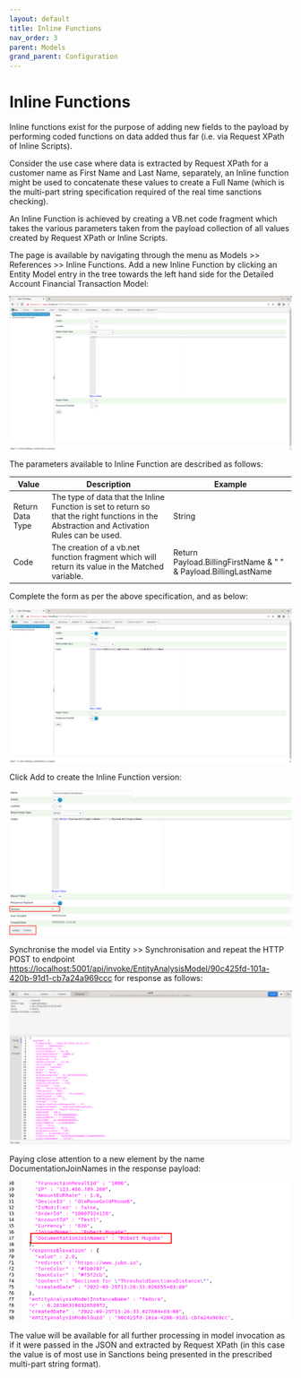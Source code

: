 ```yaml
---
layout: default
title: Inline Functions
nav_order: 3
parent: Models
grand_parent: Configuration
---
```


# Inline Functions
Inline functions exist for the purpose of adding new fields to the payload by performing coded functions on data added thus far (i.e. via Request XPath of Inline Scripts).

Consider the use case where data is extracted by Request XPath for a customer name as First Name and Last Name, separately,  an Inline function might be used to concatenate these values to create a Full Name (which is the multi-part string specification required of the real time sanctions checking).

An Inline Function is achieved by creating a VB.net code fragment which takes the various parameters taken from the payload collection of all values created by Request XPath or Inline Scripts.

The page is available by navigating through the menu as Models >> References >> Inline Functions. Add a new Inline Function by clicking an Entity Model entry in the tree towards the left hand side for the Detailed Account Financial Transaction Model:

![Image](EmptyInlineFunction.png)

The parameters available to Inline Function are described as follows:

| Value            | Description                                                                                                                                 | Example                                                         |
|------------------|---------------------------------------------------------------------------------------------------------------------------------------------|-----------------------------------------------------------------|
| Return Data Type | The type of data that the Inline Function is set to return so that the right functions in the Abstraction and Activation Rules can be used. | String                                                          |
| Code             | The creation of a vb.net function fragment which will return its value in the Matched variable.                                             | Return Payload.BillingFirstName & " " & Payload.BillingLastName |

Complete the form as per the above specification, and as below:

![Image](DocumentationInlineFunction.png)

Click Add to create the Inline Function version:

![Image](AddedInlineFunction.png)

Synchronise the model via Entity >> Synchronisation and repeat the HTTP POST to endpoint [https://localhost:5001/api/invoke/EntityAnalysisModel/90c425fd-101a-420b-91d1-cb7a24a969ccc](https://localhost:5001/api/invoke/EntityAnalysisModel/90c425fd-101a-420b-91d1-cb7a24a969ccc) for response as follows:

![Image](ComprehensiveResponse.png)

Paying close attention to a new element by the name DocumentationJoinNames in the response payload:

![Image](HighlightedNewElement.png)

The value will be available for all further processing in model invocation as if it were passed in the JSON and extracted by Request XPath (in this case the value is of most use in Sanctions being presented in the prescribed multi-part string format).